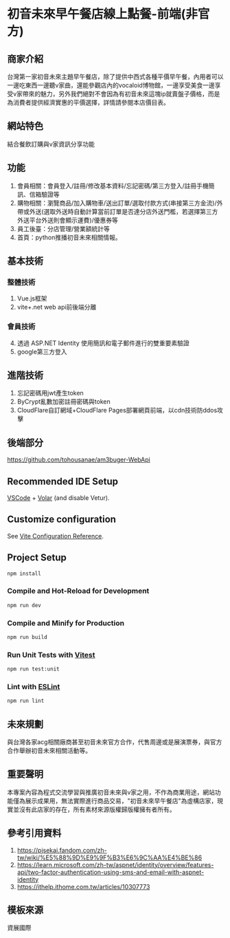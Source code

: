 # 初音未來早午餐店線上點餐-前端(非官方)

## 商家介紹
台灣第一家初音未來主題早午餐店，除了提供中西式各種平價早午餐，內用者可以一邊吃東西一邊聽v家曲，還能參觀店內的vocaloid博物館，一邊享受美食一邊享受v家帶來的魅力，另外我們絕對不會因為有初音未來這塊ip就賣盤子價格，而是為消費者提供經濟實惠的平價選擇，詳情請參閱本店價目表。

## 網站特色
結合餐飲訂購與v家資訊分享功能

## 功能
1. 會員相關：會員登入/註冊/修改基本資料/忘記密碼/第三方登入/註冊手機簡訊、信箱驗證等
2. 購物相關：瀏覽商品/加入購物車/送出訂單/選取付款方式(串接第三方金流)/外帶或外送(選取外送時自動計算當前訂單是否達分店外送門檻，若選擇第三方外送平台外送則會顯示運費)/優惠券等
3. 員工後臺：分店管理/營業額統計等
4. 首頁：python推播初音未來相關情報。

## 基本技術

### 整體技術
1. Vue.js框架
2. vite+.net web api前後端分離

### 會員技術
4. 透過 ASP.NET Identity 使用簡訊和電子郵件進行的雙重要素驗證
5. google第三方登入

## 進階技術
1. 忘記密碼用jwt產生token
2. ByCrypt亂數加密註冊密碼與token
3. CloudFlare自訂網域+CloudFlare Pages部署網頁前端，以cdn技術防ddos攻擊

## 後端部分

https://github.com/tohousanae/am3buger-WebApi

## Recommended IDE Setup

[VSCode](https://code.visualstudio.com/) + [Volar](https://marketplace.visualstudio.com/items?itemName=Vue.volar) (and disable Vetur).

## Customize configuration

See [Vite Configuration Reference](https://vitejs.dev/config/).

## Project Setup

```sh
npm install
```

### Compile and Hot-Reload for Development

```sh
npm run dev
```

### Compile and Minify for Production

```sh
npm run build
```

### Run Unit Tests with [Vitest](https://vitest.dev/)

```sh
npm run test:unit
```

### Lint with [ESLint](https://eslint.org/)

```sh
npm run lint
```
## 未來規劃
與台灣各家acg相關廠商甚至初音未來官方合作，代售周邊或是展演票券，與官方合作舉辦初音未來相關活動等。

## 重要聲明
本專案內容為程式交流學習與推廣初音未來與v家之用，不作為商業用途，網站功能僅為展示成果用，無法實際進行商品交易，"初音未來早午餐店"為虛構店家，現實並沒有此店家的存在，所有素材來源版權歸版權擁有者所有。

## 參考引用資料
1. https://pjsekai.fandom.com/zh-tw/wiki/%E5%88%9D%E9%9F%B3%E6%9C%AA%E4%BE%86
2. https://learn.microsoft.com/zh-tw/aspnet/identity/overview/features-api/two-factor-authentication-using-sms-and-email-with-aspnet-identity
3. https://ithelp.ithome.com.tw/articles/10307773

## 模板來源
資展國際
